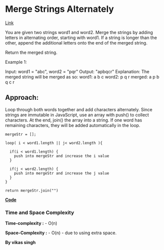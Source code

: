 # Merge Strings Alternately 
[Link](https://leetcode.com/problems/merge-strings-alternately/description/?envType=study-plan-v2&envId=leetcode-75)

You are given two strings word1 and word2. Merge the strings by adding letters in alternating order, starting with word1. If a string is longer than the other, append the additional letters onto the end of the merged string.

Return the merged string.

Example 1:

Input: word1 = "abc", word2 = "pqr"
Output: "apbqcr"
Explanation: The merged string will be merged as so:
word1:  a   b   c
word2:    p   q   r
merged: a p b q c r



## Approach: 
Loop through both words together and add characters alternately.
Since strings are immutable in JavaScript, use an array with push() to collect characters.
At the end, join() the array into a string.
If one word has remaining characters, they will be added automatically in the loop.

```
mergeStr = [];

loop( i < word1.length || j< word2.length ){

  if(i < word1.length) {
    push into mergeStr and increase the i value
  }

  if(j < word2.length) {
    push into mergeStr and increase the j value
  }
}

return mergeStr.join("")

```


**[Code](./solution.js)**

### Time and Space Complexity

**Time-complexity :** - O(n)

**Space-Complexity :** - O(n) - due to using extra space.


**By vikas singh**